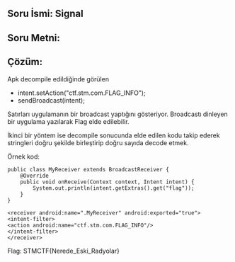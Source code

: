 ## Soru İsmi: Signal

## Soru Metni: 

## Çözüm: 

Apk decompile edildiğinde görülen

- intent.setAction("ctf.stm.com.FLAG_INFO");
- sendBroadcast(intent);

Satırları uygulamanın bir broadcast yaptığını gösteriyor. Broadcastı dinleyen bir uygulama yazılarak Flag elde edilebilir.

İkinci bir yöntem ise decompile sonucunda elde edilen kodu takip ederek stringleri doğru şekilde birleştirip doğru sayıda decode etmek.

Örnek kod: 
```
public class MyReceiver extends BroadcastReceiver {
    @Override
    public void onReceive(Context context, Intent intent) {
        System.out.println(intent.getExtras().get("flag"));
    }
}
```
```
<receiver android:name=".MyReceiver" android:exported="true">
<intent-filter>
<action android:name="ctf.stm.com.FLAG_INFO"/>
</intent-filter>
</receiver>
```

Flag: STMCTF{Nerede_Eski_Radyolar}
